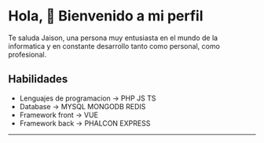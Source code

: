 <h1>Hola, &#128075; Bienvenido a mi perfil</h1>

Te saluda Jaison, una persona muy entusiasta en el mundo de la informatica y en constante desarrollo tanto como personal, como profesional.

<h2>Habilidades</h2>

<ul>
  <li>Lenguajes de programacion -> PHP JS TS</li>
  <li>Database -> MYSQL MONGODB REDIS</li>
  <li>Framework front -> VUE<l/i>
  <li>Framework back -> PHALCON EXPRESS<l/i>
</ul>

<hr>
